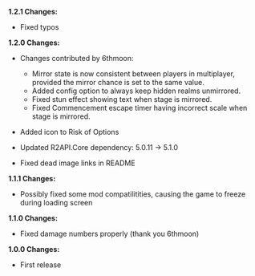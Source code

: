 **1.2.1 Changes:**

* Fixed typos

**1.2.0 Changes:**

* Changes contributed by 6thmoon:
  * Mirror state is now consistent between players in multiplayer, provided the mirror chance is set to the same value.
  * Added config option to always keep hidden realms unmirrored.
  * Fixed stun effect showing text when stage is mirrored.
  * Fixed Commencement escape timer having incorrect scale when stage is mirrored.

* Added icon to Risk of Options

* Updated R2API.Core dependency: 5.0.11 -> 5.1.0

* Fixed dead image links in README

**1.1.1 Changes:**

* Possibly fixed some mod compatilitities, causing the game to freeze during loading screen

**1.1.0 Changes:**

* Fixed damage numbers properly (thank you 6thmoon)

**1.0.0 Changes:**

* First release